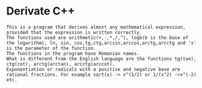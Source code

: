 # Derivate C++ 
    This is a program that derives almost any mathematical expression, provided that the expression is written correctly.
    The functions used are arithmetic(+,-,*,/,^), logb(b is the base of the logarithm), ln, sin, cos,tg,ctg,arcsin,arccos,arctg,arcctg and 'x' is the parameter of the function.
    The functions in the program have Romanian names.
    What is different from the English language are the functions tg(tan), ctg(cot), arctg(arctan), arcctg(arccot).
    Exponentiation or radicals with a positive and negative base are rational fractions. For example sqrt(x) -> x^(1/2) or 1/(x^2) ->x^(-2) etc.
